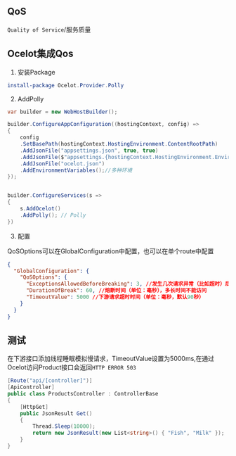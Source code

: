 ## QoS

```Quality of Service```/服务质量


## Ocelot集成Qos

1. 安装Package

```powershell
install-package Ocelot.Provider.Polly

```

2. AddPolly

```c#
var builder = new WebHostBuilder();

builder.ConfigureAppConfiguration((hostingContext, config) =>
{
    config
    .SetBasePath(hostingContext.HostingEnvironment.ContentRootPath)
    .AddJsonFile("appsettings.json", true, true)
    .AddJsonFile($"appsettings.{hostingContext.HostingEnvironment.EnvironmentName}.json", true, true) //reloadOnChange:更改时重新加载 JSON 配置
    .AddJsonFile("ocelot.json")
    .AddEnvironmentVariables();//多种环境
});


builder.ConfigureServices(s =>
{
    s.AddOcelot()
    .AddPolly(); // Polly
})
```


3. 配置

QoSOptions可以在GlobalConfiguration中配置，也可以在单个route中配置

```json
{
  "GlobalConfiguration": {
    "QoSOptions": {
      "ExceptionsAllowedBeforeBreaking": 3, //发生几次请求异常（比如超时）后进行熔断，该值必须大于0
      "DurationOfBreak": 60, //熔断时间（单位：毫秒），多长时间不能访问
      "TimeoutValue": 5000 //下游请求超时时间（单位：毫秒，默认90秒）
    }
  }
}
```

## 测试

在下游接口添加线程睡眠模拟慢请求，TimeoutValue设置为5000ms,在通过Ocelot访问Product接口会返回```HTTP ERROR 503```

```c#
[Route("api/[controller]")]
[ApiController]
public class ProductsController : ControllerBase
{
    [HttpGet]
    public JsonResult Get()
    {
        Thread.Sleep(10000);
        return new JsonResult(new List<string>() { "Fish", "Milk" });
    }
}
```


